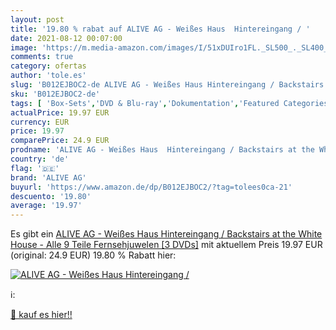 ```yaml
---
layout: post
title: '19.80 % rabat auf ALIVE AG - Weißes Haus  Hintereingang / '
date: 2021-08-12 00:07:00
image: 'https://m.media-amazon.com/images/I/51xDUIro1FL._SL500_._SL400_.jpg'
comments: true
category: ofertas
author: 'tole.es'
slug: 'B012EJBOC2-de ALIVE AG - Weißes Haus Hintereingang / Backstairs at the...'
sku: 'B012EJBOC2-de'
tags: [ 'Box-Sets','DVD & Blu-ray','Dokumentation','Featured Categories','Serien & TV-Produktionen','alive ag', ]
actualPrice: 19.97 EUR
currency: EUR
price: 19.97
comparePrice: 24.9 EUR
prodname: 'ALIVE AG - Weißes Haus  Hintereingang / Backstairs at the White House - Alle 9 Teile  Fernsehjuwelen  [3 DVDs]'
country: 'de'
flag: '🇩🇪'
brand: 'ALIVE AG'
buyurl: 'https://www.amazon.de/dp/B012EJBOC2/?tag=tolees0ca-21'
descuento: '19.80'
average: '19.97'
---
```


Es gibt ein [ALIVE AG - Weißes Haus  Hintereingang / Backstairs at the White House - Alle 9 Teile  Fernsehjuwelen  [3 DVDs]](https://www.amazon.de/dp/B012EJBOC2/?tag=tolees0ca-21) mit aktuellem Preis 19.97 EUR (original: 24.9 EUR) 19.80 % Rabatt hier:

[![ALIVE AG - Weißes Haus  Hintereingang / ](https://m.media-amazon.com/images/I/51xDUIro1FL._SL500_._SL400_.jpg)](https://www.amazon.de/dp/B012EJBOC2/?tag=tolees0ca-21)

ℹ️:


[🛒 kauf es hier!!](https://www.amazon.de/dp/B012EJBOC2/?tag=tolees0ca-21)
